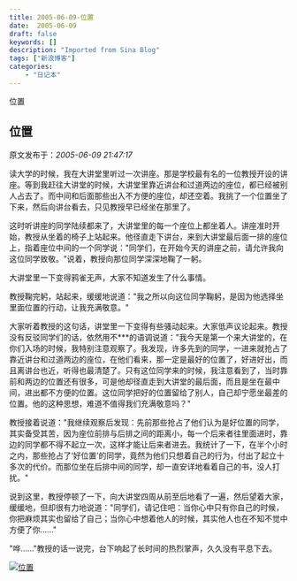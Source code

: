 ```yaml
---
title: 2005-06-09-位置
date:  2005-06-09
draft: false
keywords: []
description: "Imported from Sina Blog"
tags: ["新浪博客"]
categories: 
    - "日记本"
---
```

位置
## 位置

 原文发布于：*2005-06-09 21:47:17*

读大学的时候，我在大讲堂里听过一次讲座。那是学校最有名的一位教授开设的讲座。等到我赶往大讲堂的时候，大讲堂里靠近讲台和过道两边的座位，都已经被别人占去了。而中间和后面那些出入不方便的座位，却还空着。我挑了一个位置坐了下来，然后向讲台看去，只见教授早已经坐在那里了。 

这时听讲座的同学陆续都来了，大讲堂里的每一个座位上都坐着人。讲座准时开始，教授从坐着的椅子上站起来。他径直走下讲台，来到大讲堂最后面一排的座位上，指着座位中间的一个同学说："同学们，在开始今天的讲座之前，请允许我向这位同学致敬。"说着，教授向那位同学深深地鞠了一躬。 

大讲堂里一下变得鸦雀无声，大家不知道发生了什么事情。

教授鞠完躬，站起来，缓缓地说道："我之所以向这位同学鞠躬，是因为他选择坐里面位置的行动，让我充满敬意。" 

大家听着教授的这句话，讲堂里一下变得有些骚动起来。大家低声议论起来。教授没有反驳同学们的话，依然用不***的语调说道："我今天是第一个来大讲堂的，在你们入场的时候，我特别注意观察了。我发现，许多先到的同学，一进来就抢占了靠近讲台和过道两边的座位，在他们看来，那一定是最好的位置了，好进好出，而且离讲台也近，听得也最清楚了。只有这位同学来的时候，我注意看到了，当时靠前和两边的位置还有很多，可是他却径直走到大讲堂的最后面，而且是坐在最中间，进出都不方便的位置。这位同学把好的位置留给了别人，自己却宁愿坐最差的位置。他的这种思想，难道不值得我们充满敬意吗？" 

教授接着说道："我继续观察后发现：先前那些抢占了他们认为是好位置的同学，其实备受其苦，因为座位前排与后排之间的距离小，每一个后来者往里面进时，靠边的同学都不得不起立一次，这样才能让后来者进去。我统计了一下，在半个小时之内，那些抢占了‘好位置'的同学，竟然为他们只想着自己的行为，付出了起立十多次的代价。而那位坐在后排中间的同学，却一直安详地看着自己的书，没人打扰。" 

说到这里，教授停顿了一下，向大讲堂四周从前至后地看了一遍，然后望着大家，缓缓地，但却很有力地说道："同学们，请记住吧：当你心中只有你自己的时候，你把麻烦其实也留给了自己；当你心中想着他人的时候，其实他人也在不知不觉中方便了你......" 

"哗......"教授的话一说完，台下响起了长时间的热烈掌声，久久没有平息下去。

[![位置](http://s11.sinaimg.cn/middle/6983393849da995ca0bba&amp;690)](http://s2.sinaimg.cn/middle/6983393849da9ced47271&amp;690)


